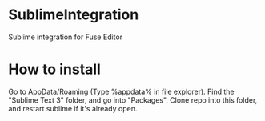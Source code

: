 SublimeIntegration
==================
Sublime integration for Fuse Editor

How to install
=================
Go to AppData/Roaming (Type %appdata% in file explorer). Find the "Sublime Text 3" folder, and go into "Packages".
Clone repo into this folder, and restart sublime if it's already open.
